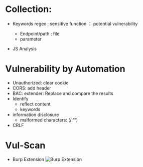 # Collection:
- Keywords regex : sensitive function ： potential vulnerability
  - Endpoint/path : file
  - parameter
  
- JS Analysis


# Vulnerability by Automation
- Unauthorized: clear cookie
- CORS: add header
- BAC: extender: Replace and compare the results
- Identify
  - reflect content
  - keywords
- information disclosure
  - malformed characters: (/:"')
- CRLF

# Vul-Scan
- Burp Extension 
![Burp Extension ](https://pbs.twimg.com/media/FlyM-chakAIs0KM?format=jpg&name=medium)
